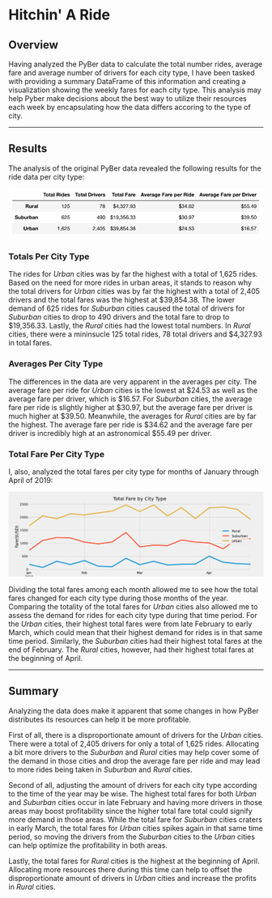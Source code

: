 # Hitchin' A Ride

## Overview
Having analyzed the PyBer data to calculate the total number rides, average fare and average number of drivers for each city type, I have been tasked with providing a summary DataFrame of this information and creating a visualization showing the weekly fares for each city type. This analysis may help Pyber make decisions about the best way to utilize their resources each week by encapsulating how the data differs accoring to the type of city. 

---
## Results
The analysis of the original PyBer data revealed the following results for the ride data per city type:

![PyBer Fare Summary](Analysis/PyBer_fare_summary_table.png)

### Totals Per City Type
The rides for *Urban* cities was by far the highest with a total of 1,625 rides. Based on the need for more rides in urban areas, it stands to reason why the total drivers for *Urban* cities was by far the highest with a total of 2,405 drivers and the total fares was the highest at $39,854.38. The lower demand of 625 rides for *Suburban* cities caused the total of drivers for *Suburban* cities to drop to 490 drivers and the total fare to drop to $19,356.33. Lastly, the *Rural* cities had the lowest total numbers. In *Rural* cities, there were a mininsucle 125 total rides, 78 total drivers and $4,327.93 in total fares. 

### Averages Per City Type
The differences in the data are very apparent in the averages per city. The average fare per ride for *Urban* cities is the lowest at $24.53 as well as the average fare per driver, which is $16.57. For *Suburban* cities, the average fare per ride is slightly higher at $30.97, but the average fare per driver is much higher at $39.50. Meanwhile, the averages for *Rural* cities are by far the highest. The average fare per ride is $34.62 and the average fare per driver is incredibly high at an astronomical $55.49 per driver. 

### Total Fare Per City Type
I, also, analyzed the total fares per city type for months of January through April of 2019:

![Total Fare By City Type](Analysis/PyBer_fare_summary.png)

Dividing the total fares among each month allowed me to see how the total fares changed for each city type during those months of the year. Comparing the totality of the total fares for *Urban* cities also allowed me to assess the demand for rides for each city type during that time period. For the *Urban* cities, their highest total fares were from late February to early March, which could mean that their highest demand for rides is in that same time period. Similarly, the *Suburban* cities had their highest total fares at the end of February. The *Rural* cities, however, had their highest total fares at the beginning of April.

---
## Summary
Analyzing the data does make it apparent that some changes in how PyBer distributes its resources can help it be more profitable. 

First of all, there is a disproportionate amount of drivers for the *Urban* cities. There were a total of 2,405 drivers for only a total of 1,625 rides. Allocating a bit more drivers to the *Suburban* and *Rural* cities may help cover some of the demand in those cities and drop the average fare per ride and may lead to more rides being taken in *Suburban* and *Rural* cities.

Second of all, adjusting the amount of drivers for each city type according to the time of the year may be wise. The highest total fares for both *Urban* and *Suburban* cities occur in late February and having more drivers in those areas may boost profitability since the higher total fare total could signify more demand in those areas. While the total fare for *Suburban* cities craters in early March, the total fares for *Urban* cities spikes again in that same time period, so moving the drivers from the *Suburban* cities to the *Urban* cities can help optimize the profitability in both areas.

Lastly, the total fares for *Rural* cities is the highest at the beginning of April. Allocating more resources there during this time can help to offset the disproportionate amount of drivers in *Urban* cities and increase the profits in *Rural* cities.   
